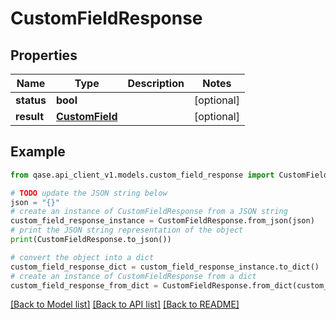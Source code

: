 # CustomFieldResponse


## Properties

Name | Type | Description | Notes
------------ | ------------- | ------------- | -------------
**status** | **bool** |  | [optional] 
**result** | [**CustomField**](CustomField.md) |  | [optional] 

## Example

```python
from qase.api_client_v1.models.custom_field_response import CustomFieldResponse

# TODO update the JSON string below
json = "{}"
# create an instance of CustomFieldResponse from a JSON string
custom_field_response_instance = CustomFieldResponse.from_json(json)
# print the JSON string representation of the object
print(CustomFieldResponse.to_json())

# convert the object into a dict
custom_field_response_dict = custom_field_response_instance.to_dict()
# create an instance of CustomFieldResponse from a dict
custom_field_response_from_dict = CustomFieldResponse.from_dict(custom_field_response_dict)
```
[[Back to Model list]](../README.md#documentation-for-models) [[Back to API list]](../README.md#documentation-for-api-endpoints) [[Back to README]](../README.md)


